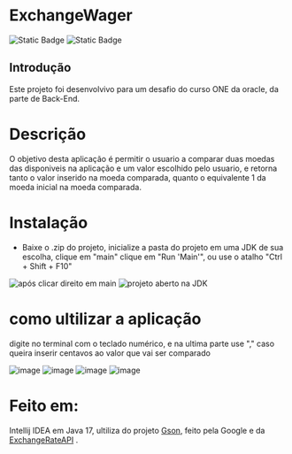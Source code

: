 # ExchangeWager
![Static Badge](https://img.shields.io/badge/status-finished-green)
![Static Badge](https://img.shields.io/badge/release_date-june-gold)

## Introdução
Este projeto foi desenvolvivo para um desafio do curso ONE da oracle, da parte de Back-End.

# Descrição
O objetivo desta aplicação é permitir o usuario a comparar duas moedas das disponiveis na aplicação e um valor escolhido pelo usuario, e retorna tanto o valor inserido na moeda comparada, quanto o equivalente 1 da moeda inicial na moeda comparada. 
# Instalação
* Baixe o .zip do projeto, inicialize a pasta do projeto em uma JDK de sua escolha, clique em "main" clique em "Run 'Main'", ou use o atalho "Ctrl + Shift + F10"
  
![após clicar direito em main](https://github.com/user-attachments/assets/a844afca-8c57-421c-a5ad-7b5b2a07e5c9)
![projeto aberto na JDK](https://github.com/user-attachments/assets/1b430325-37fa-4320-ba6f-76e4ca1eec0c)
# como ultilizar a aplicação
digite no terminal com o teclado numérico, e na ultima parte use "," caso queira inserir centavos ao valor que vai ser comparado

![image](https://github.com/user-attachments/assets/21b9f8aa-d492-4e96-8fd1-ab81fbcd2c3f)
![image](https://github.com/user-attachments/assets/634634c9-ffb6-42cf-bb53-3f8620eea5f0)
![image](https://github.com/user-attachments/assets/7a228a74-fef8-4182-98e3-86c93aa6684a)
![image](https://github.com/user-attachments/assets/3f280491-85da-4414-8142-efdca2301638)

# Feito em:
 Intellij IDEA em Java 17, ultiliza do projeto [Gson](https://github.com/google/gson?tab=readme-ov-file), feito pela Google e da [ExchangeRateAPI](https://www.exchangerate-api.com) .
